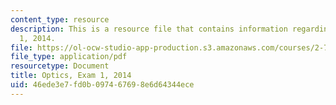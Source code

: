 ```yaml
---
content_type: resource
description: This is a resource file that contains information regarding optics exam
  1, 2014.
file: https://ol-ocw-studio-app-production.s3.amazonaws.com/courses/2-71-optics-spring-2014/46ede3e7fd0b097467698e6d64344ece_MIT2_71S14_s14_quiz1.pdf
file_type: application/pdf
resourcetype: Document
title: Optics, Exam 1, 2014
uid: 46ede3e7-fd0b-0974-6769-8e6d64344ece
---
```

